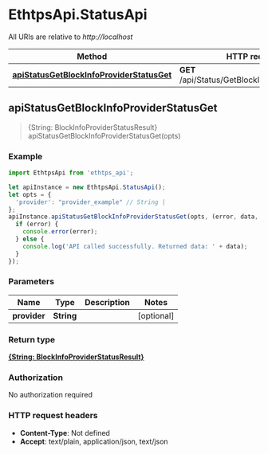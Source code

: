 # EthtpsApi.StatusApi

All URIs are relative to *http://localhost*

Method | HTTP request | Description
------------- | ------------- | -------------
[**apiStatusGetBlockInfoProviderStatusGet**](StatusApi.md#apiStatusGetBlockInfoProviderStatusGet) | **GET** /api/Status/GetBlockInfoProviderStatus | 



## apiStatusGetBlockInfoProviderStatusGet

> {String: BlockInfoProviderStatusResult} apiStatusGetBlockInfoProviderStatusGet(opts)



### Example

```javascript
import EthtpsApi from 'ethtps_api';

let apiInstance = new EthtpsApi.StatusApi();
let opts = {
  'provider': "provider_example" // String | 
};
apiInstance.apiStatusGetBlockInfoProviderStatusGet(opts, (error, data, response) => {
  if (error) {
    console.error(error);
  } else {
    console.log('API called successfully. Returned data: ' + data);
  }
});
```

### Parameters


Name | Type | Description  | Notes
------------- | ------------- | ------------- | -------------
 **provider** | **String**|  | [optional] 

### Return type

[**{String: BlockInfoProviderStatusResult}**](BlockInfoProviderStatusResult.md)

### Authorization

No authorization required

### HTTP request headers

- **Content-Type**: Not defined
- **Accept**: text/plain, application/json, text/json

